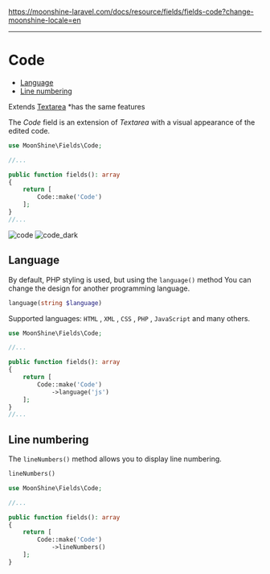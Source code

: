 https://moonshine-laravel.com/docs/resource/fields/fields-code?change-moonshine-locale=en

------
# Code

- [Language](#language)
- [Line numbering](#line-numbers)

Extends [Textarea](https://moonshine-laravel.com/docs/resource/fields/fields-textarea)
*has the same features

The *Code* field is an extension of *Textarea* with a visual appearance of the edited code.

```php
use MoonShine\Fields\Code;

//...

public function fields(): array
{
    return [
        Code::make('Code')
    ];
}
//...
```

![code](https://moonshine-laravel.com/screenshots/code.png)
![code_dark](https://moonshine-laravel.com/screenshots/code_dark.png)

<a name="language"></a>
## Language

By default, PHP styling is used, but using the `language()` method You can change the design for another programming language.

```php
language(string $language)
```

Supported languages: `HTML` , `XML` , `CSS` , `PHP` , `JavaScript` and many others.

```php
use MoonShine\Fields\Code;

//...

public function fields(): array
{
    return [
        Code::make('Code')
            ->language('js')
    ];
}
//...
```

<a name="line-numbering"></a>
## Line numbering

The `lineNumbers()` method allows you to display line numbering.

```php
lineNumbers()
```

```php
use MoonShine\Fields\Code;

//...

public function fields(): array
{
    return [
        Code::make('Code')
            ->lineNumbers()
    ];
}
```
